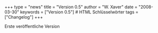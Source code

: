 +++
type = "news"
title = "Version 0.5"
author = "W. Xaver"
date = "2008-03-30"
keywords = ["Version 0.5"] # HTML Schlüsselwörter
tags = ["Changelog"]
+++

Erste veröffentliche Version 
